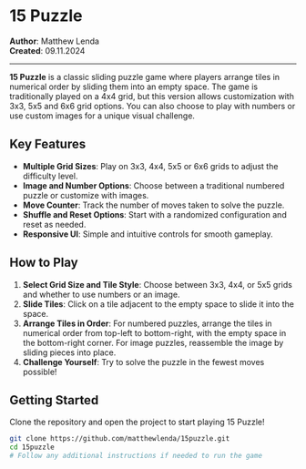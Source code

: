 # 15 Puzzle

**Author**: Matthew Lenda  
**Created**: 09.11.2024

---

**15 Puzzle** is a classic sliding puzzle game where players arrange tiles in numerical order by sliding them into an empty space. The game is traditionally played on a 4x4 grid, but this version allows customization with 3x3, 5x5 and 6x6 grid options. You can also choose to play with numbers or use custom images for a unique visual challenge.

## Key Features

- **Multiple Grid Sizes**: Play on 3x3, 4x4, 5x5 or 6x6 grids to adjust the difficulty level.
- **Image and Number Options**: Choose between a traditional numbered puzzle or customize with images.
- **Move Counter**: Track the number of moves taken to solve the puzzle.
- **Shuffle and Reset Options**: Start with a randomized configuration and reset as needed.
- **Responsive UI**: Simple and intuitive controls for smooth gameplay.

## How to Play

1. **Select Grid Size and Tile Style**: Choose between 3x3, 4x4, or 5x5 grids and whether to use numbers or an image.
2. **Slide Tiles**: Click on a tile adjacent to the empty space to slide it into the space.
3. **Arrange Tiles in Order**: For numbered puzzles, arrange the tiles in numerical order from top-left to bottom-right, with the empty space in the bottom-right corner. For image puzzles, reassemble the image by sliding pieces into place.
4. **Challenge Yourself**: Try to solve the puzzle in the fewest moves possible!

## Getting Started

Clone the repository and open the project to start playing 15 Puzzle!

```bash
git clone https://github.com/matthewlenda/15puzzle.git
cd 15puzzle
# Follow any additional instructions if needed to run the game
```
